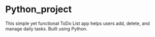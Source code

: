 # Python_project

This simple yet functional ToDo List app helps users add, delete, and manage daily tasks. Built using Python.
